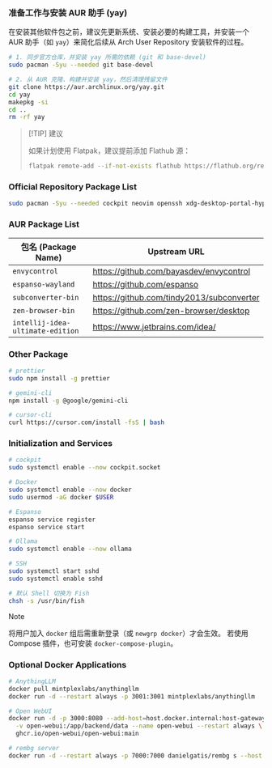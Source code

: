 ### 准备工作与安装 AUR 助手 (yay)

在安装其他软件包之前，建议先更新系统、安装必要的构建工具，并安装一个 AUR 助手（如 `yay`）来简化后续从 Arch User Repository 安装软件的过程。

```bash
# 1. 同步官方仓库，并安装 yay 所需的依赖 (git 和 base-devel)
sudo pacman -Syu --needed git base-devel

# 2. 从 AUR 克隆、构建并安装 yay，然后清理残留文件
git clone https://aur.archlinux.org/yay.git
cd yay
makepkg -si
cd ..
rm -rf yay
```

> [!TIP] 建议
>
> 如果计划使用 Flatpak，建议提前添加 Flathub 源：
>
> ```bash
> flatpak remote-add --if-not-exists flathub https://flathub.org/repo/flathub.flatpakrepo
> ```

### Official Repository Package List

```bash
sudo pacman -Syu --needed cockpit neovim openssh xdg-desktop-portal-hyprland xdg-desktop-portal-gtk waybar grim slurp wl-clipboard noto-fonts-cjk ttf-font-awesome ttf-jetbrains-mono-nerd fcitx5-im fcitx5-rime nvidia-utils lib32-nvidia-utils mesa-utils lib32-mesa-utils ntfs-3g zellij fzf jq zoxide ripgrep bat lazygit firefox keepassxc 7zip flatpak bottom wireshark-cli github-cli mpv obs-studio yt-dlp rustscan scrcpy prismlauncher dust okular tigervnc docker docker-compose fish qemu-full edk2-ovmf ollama-cuda rpi-imager npm rclone noto-fonts-emoji swaybg minicom starship stow kitty dolphin wofi playerctl brightnessctl clang dunst wireplumber pipewire pipewire-pulse pipewire-alsa alsa-utils sof-firmware veracrypt ffmpeg unzip wget cronie glow firefox-developer-edition
```

### AUR Package List

| 包名 (Package Name)              | Upstream URL                              |
| -------------------------------- | ----------------------------------------- |
| `envycontrol`                    | https://github.com/bayasdev/envycontrol   |
| `espanso-wayland`                | https://github.com/espanso                |
| `subconverter-bin`               | https://github.com/tindy2013/subconverter |
| `zen-browser-bin`                | https://github.com/zen-browser/desktop    |
| `intellij-idea-ultimate-edition` | https://www.jetbrains.com/idea/           |

### Other Package

```bash
# prettier
sudo npm install -g prettier

# gemini-cli
npm install -g @google/gemini-cli

# cursor-cli
curl https://cursor.com/install -fsS | bash
```

### Initialization and Services

```bash
# cockpit
sudo systemctl enable --now cockpit.socket

# Docker
sudo systemctl enable --now docker
sudo usermod -aG docker $USER

# Espanso
espanso service register
espanso service start

# Ollama
sudo systemctl enable --now ollama

# SSH
sudo systemctl start sshd
sudo systemctl enable sshd

# 默认 Shell 切换为 Fish
chsh -s /usr/bin/fish
```

> [!NOTE]
> 将用户加入 `docker` 组后需重新登录（或 `newgrp docker`）才会生效。
> 若使用 Compose 插件，也可安装 `docker-compose-plugin`。

### Optional Docker Applications

```bash
# AnythingLLM
docker pull mintplexlabs/anythingllm
docker run -d --restart always -p 3001:3001 mintplexlabs/anythingllm

# Open WebUI
docker run -d -p 3000:8080 --add-host=host.docker.internal:host-gateway \
  -v open-webui:/app/backend/data --name open-webui --restart always \
  ghcr.io/open-webui/open-webui:main

# rembg server
docker run -d --restart always -p 7000:7000 danielgatis/rembg s --host 0.0.0.0 --port 7000
```
